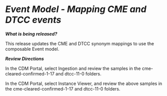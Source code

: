 # *Event Model - Mapping CME and DTCC events*

**_What is being released?_**

This release updates the CME and DTCC synonym mappings to use the composable Event model.

**_Review Directions_**

In the CDM Portal, select Ingestion and review the samples in the cme-cleared-confirmed-1-17 and dtcc-11-0 folders.

In the CDM Portal, select Instance Viewer, and review the above samples in the cme-cleared-confirmed-1-17 and dtcc-11-0 folders.